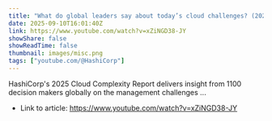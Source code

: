 ```yaml
---
title: "What do global leaders say about today’s cloud challenges? (2025 Cloud Complexity Report)"
date: 2025-09-10T16:01:40Z
link: https://www.youtube.com/watch?v=xZiNGD38-JY
showShare: false
showReadTime: false
thumbnail: images/misc.png
tags: ["youtube.com/@HashiCorp"]
---
```

HashiCorp's 2025 Cloud Complexity Report delivers insight from 1100 decision makers globally on the management challenges ...

- Link to article: https://www.youtube.com/watch?v=xZiNGD38-JY